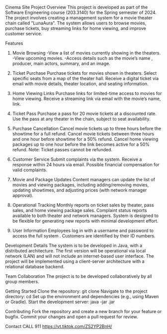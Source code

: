 Cinema Site Project
Overview
This project is developed as part of the Software Engineering course (203.3140) for the Spring semester of 2024. The project involves creating a management system for a movie theater chain called "LunaAura". The system allows users to browse movies, purchase tickets, buy streaming links for home viewing, and improve customer service.


Features
1. Movie Browsing
-View a list of movies currently showing in the theaters.
-View upcoming movies.
-Access details such as the movie’s name , producer, main actors, summary, and an image.

2. Ticket Purchase
Purchase tickets for movies shown in theaters.
Select specific seats from a map of the theater hall.
Receive a digital ticket via email with movie details, theater location, and seating information.

3. Home Viewing Links
Purchase links for limited-time access to movies for home viewing.
Receive a streaming link via email with the movie’s name, link.

4. Ticket Pass
Purchase a pass for 20 movie tickets at a discounted rate.
Use the pass at any theater in the chain, subject to seat availability.

5. Purchase Cancellation
Cancel movie tickets up to three hours before the showtime for a full refund.
Cancel movie tickets between three hours and one hour before showtime for a 50% refund.
Cancel home viewing packages up to one hour before the link becomes active for a 50% refund.
Note: Ticket passes cannot be refunded.

6. Customer Service
Submit complaints via the system.
Receive a response within 24 hours via email.
Possible financial compensation for valid complaints.

7. Movie and Package Updates
Content managers can update the list of movies and viewing packages, including adding/removing movies, updating showtimes, and adjusting prices (with network manager approval).

9. Operational Tracking
Monthly reports on ticket sales by theater, pass sales, and home viewing package sales.
Complaint status reports available to both theater and network managers.
System is designed to be flexible for generating new reports with minimal development effort.

10. User Information
Employees log in with a username and password to access the  full system .
Customers are identified by their ID numbers.

Development Details
The system is to be developed in Java, with a distributed architecture.
The first version will be operational via local network (LAN) and will not include an internet-based user interface.
The project will be implemented using a client-server architecture with a relational database backend.


Team Collaboration
The project is to be developed collaboratively by all group members. 

Getting Started
Clone the repository: git clone <repository-url>
Navigate to the project directory: cd <project-directory>
Set up the environment and dependencies (e.g., using Maven or Gradle).
Start the development server: java -jar <server-file>.jar

Contributing
Fork the repository and create a new branch for your feature or bugfix.
Commit your changes and open a pull request for review.


Contact
CALL 911
https://vt.tiktok.com/ZS2YP2BnH/
